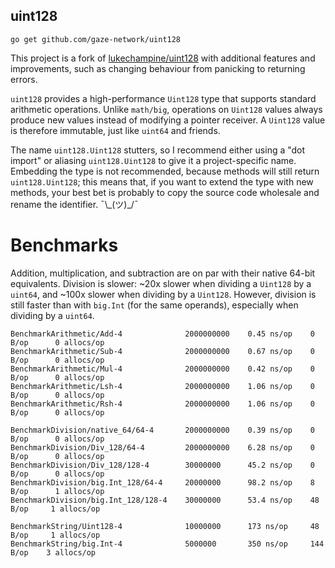 uint128
-------

```
go get github.com/gaze-network/uint128
```

This project is a fork of [lukechampine/uint128](https://github.com/lukechampine/uint128) with additional features and improvements, such as changing behaviour from panicking to returning errors.

`uint128` provides a high-performance `Uint128` type that supports standard arithmetic
operations. Unlike `math/big`, operations on `Uint128` values always produce new values
instead of modifying a pointer receiver. A `Uint128` value is therefore immutable, just
like `uint64` and friends.

The name `uint128.Uint128` stutters, so I recommend either using a "dot import"
or aliasing `uint128.Uint128` to give it a project-specific name. Embedding the type
is not recommended, because methods will still return `uint128.Uint128`; this means that,
if you want to extend the type with new methods, your best bet is probably to copy the
source code wholesale and rename the identifier. ¯\\\_(ツ)\_/¯


# Benchmarks

Addition, multiplication, and subtraction are on par with their native 64-bit
equivalents. Division is slower: ~20x slower when dividing a `Uint128` by a
`uint64`, and ~100x slower when dividing by a `Uint128`. However, division is
still faster than with `big.Int` (for the same operands), especially when
dividing by a `uint64`.

```
BenchmarkArithmetic/Add-4              2000000000    0.45 ns/op    0 B/op      0 allocs/op
BenchmarkArithmetic/Sub-4              2000000000    0.67 ns/op    0 B/op      0 allocs/op
BenchmarkArithmetic/Mul-4              2000000000    0.42 ns/op    0 B/op      0 allocs/op
BenchmarkArithmetic/Lsh-4              2000000000    1.06 ns/op    0 B/op      0 allocs/op
BenchmarkArithmetic/Rsh-4              2000000000    1.06 ns/op    0 B/op      0 allocs/op

BenchmarkDivision/native_64/64-4       2000000000    0.39 ns/op    0 B/op      0 allocs/op
BenchmarkDivision/Div_128/64-4         2000000000    6.28 ns/op    0 B/op      0 allocs/op
BenchmarkDivision/Div_128/128-4        30000000      45.2 ns/op    0 B/op      0 allocs/op
BenchmarkDivision/big.Int_128/64-4     20000000      98.2 ns/op    8 B/op      1 allocs/op
BenchmarkDivision/big.Int_128/128-4    30000000      53.4 ns/op    48 B/op     1 allocs/op

BenchmarkString/Uint128-4              10000000      173 ns/op     48 B/op     1 allocs/op
BenchmarkString/big.Int-4              5000000       350 ns/op     144 B/op    3 allocs/op
```
